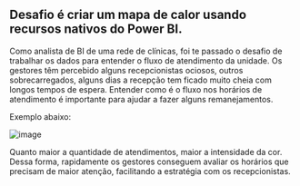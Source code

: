 ## Desafio é criar um mapa de calor usando recursos nativos do Power BI.

Como analista de BI de uma rede de clínicas, foi te passado o desafio de trabalhar os dados para entender o fluxo de atendimento da unidade. Os gestores têm percebido alguns recepcionistas 
ociosos, outros sobrecarregados, alguns dias a recepção tem ficado muito cheia com longos tempos de espera. Entender como é o fluxo nos horários de atendimento é importante para ajudar a 
fazer alguns remanejamentos.

Exemplo abaixo:

![image](https://github.com/ademarionobre/PowerBI/assets/92057489/cf4ad047-1900-4330-a053-631a90483610)


Quanto maior a quantidade de atendimentos, maior a intensidade da cor. Dessa forma, rapidamente os gestores conseguem avaliar os horários que precisam de maior atenção, facilitando a estratégia com os recepcionistas.
